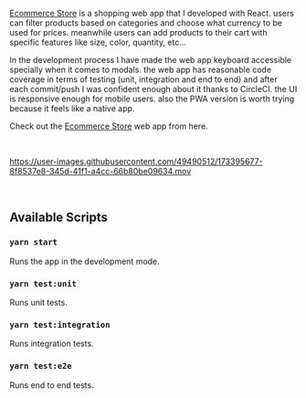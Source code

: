 [Ecommerce Store](https://ecommerce-store-web-app.herokuapp.com/) is a shopping web app that I developed with React. users can filter products based on categories and choose what currency to be used for prices. meanwhile users can add products to their cart with specific features like size, color, quantity, etc...

In the development process I have made the web app keyboard accessible specially when it comes to modals. the web app has reasonable code coverage in terms of testing (unit, integration and end to end) and after each commit/push I was confident enough about it thanks to CircleCI. the UI is responsive enough for mobile users. also the PWA version is worth trying because it feels like a native app.

Check out the [Ecommerce Store](https://ecommerce-store-web-app.herokuapp.com/) web app from here.

<br/>

https://user-images.githubusercontent.com/49490512/173395677-8f8537e8-345d-41f1-a4cc-66b80be09634.mov

<br/>

## Available Scripts

### `yarn start`
Runs the app in the development mode.

### `yarn test:unit`
Runs unit tests.

### `yarn test:integration`
Runs integration tests.

### `yarn test:e2e`
Runs end to end tests.
